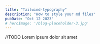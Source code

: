 ```yaml
---
title: "Tailwind-typography"
description: "How to style your md files"
pubDate: "Oct 12 2023"
# heroImage: '/blog-placeholder-3.jpg'
---
```


//TODO
Lorem ipsum dolor sit amet
